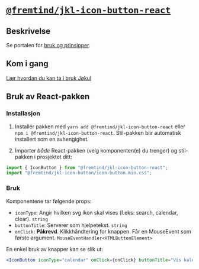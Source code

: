 # [`@fremtind/jkl-icon-button-react`](https://jokul.fremtind.no/komponenter/iconbutton)

## Beskrivelse

Se portalen for [bruk og prinsipper](https://jokul.fremtind.no/komponenter/iconbutton).

## Kom i gang

[Lær hvordan du kan ta i bruk Jøkul](https://jokul.fremtind.no/developer/getting-started/)

## Bruk av React-pakken

### Installasjon

1. Installér pakken med `yarn add @fremtind/jkl-icon-button-react` eller `npm i @fremtind/jkl-icon-button-react`. Stil-pakken blir automatisk installert som en avhengighet.

2. Importer _både_ React-pakken (velg komponenten(e) du trenger) og stil-pakken i prosjektet ditt:

```js
import { IconButton } from "@fremtind/jkl-icon-button-react";
import "@fremtind/jkl-icon-button/icon-button.min.css";
```

### Bruk

Komponentene tar følgende props:

-   `iconType`: Angir hvilken svg ikon skal vises (f.eks: search, calendar, clear). `string`
-   `buttonTitle`: Serverer som hjelpetekst. `string`
-   `onClick`: **Påkrevd**. Klikkhåndtering for knappen. Får en MouseEvent som første argument. `MouseEventHandler<HTMLButtonElement>`

En enkel bruk av knapper kan se slik ut:

```jsx
<IconButton iconType="calendar" onClick={onClick} buttonTitle="Vis kalendar" />
```
